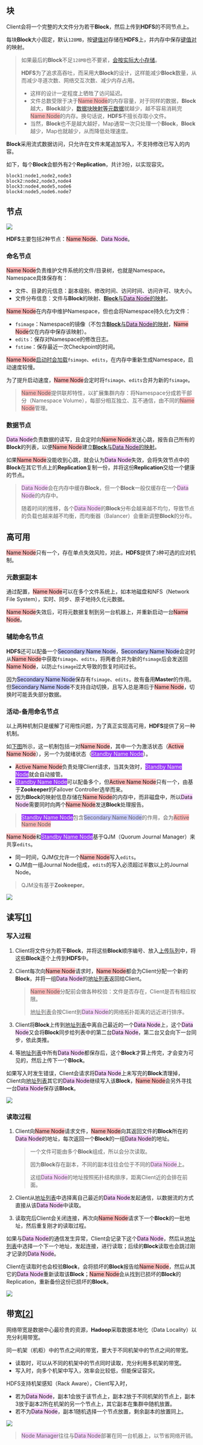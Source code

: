 ## 块

Client会将一个完整的大文件分为若干**Block**，然后上传到**HDFS**的不同节点上。

每块**Block**大小固定，默认`128MB`，按<u>键值对</u>存储在**HDFS**上，并内存中保存<u>键值对</u>的映射。

> 如果最后的**Block**不足`128MB`也不要紧，[会按实际大小存储](https://blog.csdn.net/scgaliguodong123_/article/details/46315345#二数据存储操作)。
>
> **HDFS**为了追求高吞吐，而采用大**Block**的设计，这样能减少**Block**数量，从而减少寻道次数、网络交互次数、减少内存占用。
>
> - 这样的设计一定程度上牺牲了访问延迟。
> - 文件总数受限于决于<span style=background:#ffb8b8>Name Node</span>的内存容量，对于同样的数据，**Block**越大，**Block**越少，[数据块映射等元数据](https://www.cnblogs.com/laov/p/3434917.html)就越少，越不容易消耗完<span style=background:#ffb8b8>Name Node</span>的内存。换句话说，**HDFS**不擅长存取小文件。
> - 当然，**Block**也不是越大越好，Map通常一次只处理一个**Block**，**Block**越少，Map也就越少，从而降低处理速度。

**Block**采用流式数据访问，只允许在文件末尾追加写入，不支持修改已写入的内容。

如下，每个**Block**会额外有2个**Replication**，共计3份，以实现容灾。

```properties
block1:node1,node2,node3
block2:node2,node3,node4
block3:node4,mode5,node6
block4:node5,node6.node7
```



## 节点

![](../images/9/hadoop_node.svg)

**HDFS**主要包括2种节点：<span style=background:#ffb8b8>Name Node</span>、<span style=background:#f8d2ff>Data Node</span>。

### 命名节点

<span style=background:#ffb8b8>Name Node</span>负责维护文件系统的文件/目录树，也就是Namespace。Namespace具体保存有：

- 文件、目录的元信息：副本级别、修改时间、访问时间、访问许可、块大小。
- 文件分布信息：文件与**Block**的映射、<u>**Block**与<span style=background:#f8d2ff>Data Node</span>的映射</u>。

<span style=background:#ffb8b8>Name Node</span>在内存中维护Namespace，但也会将Namespace持久化为文件：

- `fsimage`：Namespace的镜像（不包含<u>**Block**与<span style=background:#f8d2ff>Data Node</span>的映射</u>，<span style=background:#ffb8b8>Name Node</span>仅在内存中保存该映射）。
- `edits`：保存对Namespace的修改日志。
- `fstime`：保存最近一次Checkpoint的时间。

<span style=background:#ffb8b8>Name Node</span>[启动时会加载](https://blog.csdn.net/woshiwanxin102213/article/details/19990487#3.4/8)`fsimage`、`edits`，在内存中重新生成Namespace，启动速度较慢。

为了提升启动速度，<span style=background:#ffb8b8>Name Node</span>会定时将`fsimage`、`edits`合并为新的`fsimage`。

> <span style=background:#ffb8b8>Name Node</span>提供联邦特性，以扩展集群内存：将Namespace分成若干部分（Namespace Volume），每部分相互独立、互不通信，由不同的<span style=background:#ffb8b8>Name Node</span>管理。

### 数据节点

<span style=background:#f8d2ff>Data Node</span>负责数据的读写，且会定时向<span style=background:#ffb8b8>Name Node</span>发送心跳，报告自己所有的**Block**的列表，以便<span style=background:#ffb8b8>Name Node</span>建立<u>**Block**与<span style=background:#f8d2ff>Data Node</span>的映射</u>。

如果<span style=background:#ffb8b8>Name Node</span>没能收到心跳，就会认为<span style=background:#f8d2ff>Data Node</span>失效，会将失效节点中的**Block**在其它节点上的**Replication**复制一份，并将这份**Replication**交给一个健康的节点。

> <span style=background:#f8d2ff>Data Node</span>会在内存中缓存**Block**，但一个**Block**一般仅缓存在一个<span style=background:#f8d2ff>Data Node</span>的内存中。
>
> 随着时间的推移，各个<span style=background:#f8d2ff>Data Node</span>的**Block**分布会越来越不均匀，导致节点的负载也越来越不均衡，而均衡器（Balancer）会重新调整**Block**的分布。



## 高可用

<span style=background:#ffb8b8>Name Node</span>只有一个，存在单点失效风险，对此，**HDFS**提供了`3`种可选的应对机制。

### 元数据副本

通过配置，<span style=background:#ffb8b8>Name Node</span>可以在多个文件系统上，如本地磁盘和NFS（Network File System），实时、同步、原子地持久化元数据。

<span style=background:#ffb8b8>Name Node</span>失效后，可将元数据复制到另一台机器上，并重新启动一台<span style=background:#ffb8b8>Name Node</span>。

### 辅助命名节点

**HDFS**还可以配备一个<span style=background:#c9ccff>Secondary Name Node</span>，<span style=background:#c9ccff>Secondary Name Node</span>会定时从<span style=background:#ffb8b8>Name Node</span>中获取`fsimage`、`edits`，将两者合并为新的`fsimage`后会发送回<span style=background:#ffb8b8>Name Node</span>，以防止`fsimage`过大导致的恢复时间过长。

因为<span style=background:#c9ccff>Secondary Name Node</span>保存有`fsimage`、`edits`，故有备用**Master**的作用。但<span style=background:#c9ccff>Secondary Name Node</span>不支持自动切换，且写入总是滞后于<span style=background:#ffb8b8>Name Node</span>，切换时可能丢失部分数据。

### 活动-备用命名节点

以上两种机制只是缓解了可用性问题，为了真正实现高可用，**HDFS**提供了另一种机制。

如[下图](https://blog.csdn.net/chdhust/article/details/79521157)所示，这一机制包括一对<span style=background:#ffb8b8>Name Node</span>，其中一个为激活状态（<span style=background:#ffb8b8>Active Name Node</span>），另一个为就绪状态（<span style=background:#993af9;color:#f1f1f1>Standby Name Node</span>）。

- <span style=background:#ffb8b8>Active Name Node</span>负责处理Client请求，当其失效时，<span style=background:#993af9;color:#f1f1f1>Standby Name Node</span>就会自动接管。
- <span style=background:#993af9;color:#f1f1f1>Standby Name Node</span>可以配备多个，但<span style=background:#ffb8b8>Active Name Node</span>只有一个，由基于**Zookeeper**的Failover Controller选举而来。
- 因为**Block**的映射信息存储在<span style=background:#ffb8b8>Name Node</span>的内存中，而非磁盘中，所以<span style=background:#f8d2ff>Data Node</span>需要同时向两个<span style=background:#ffb8b8>Name Node</span>发送**Block**处理报告。

> <span style=background:#993af9;color:#f1f1f1>Standby Name Node</span>包含<span style=background:#c9ccff>Secondary Name Node</span>的作用，会为<span style=background:#ffb8b8>Active Name Node</span>

<span style=background:#ffb8b8>Name Node</span>和<span style=background:#993af9;color:#f1f1f1>Standby Name Node</span>基于QJM（Quorum Journal Manager）来共享`edits`。

- 同一时间，QJM仅允许一个<span style=background:#ffb8b8>Name Node</span>写入`edits`。
- QJM由一组Journal Node组成，`edits`的写入必须超过半数以上的Journal Node。

> QJM没有基于**Zookeeper**。

![](../images/9/hdfs_high_availability.png)



## 读写[[1]](https://blog.csdn.net/scgaliguodong123_/article/details/46315345)

### 写入过程

1. Client将文件分为若干**Block**，并将这些**Block**顺序编号、放入<u>上传队列</u>中，将这些**Block**逐个上传到**HDFS**中。

2. Client每次向<span style=background:#ffb8b8>Name Node</span>请求时，<span style=background:#ffb8b8>Name Node</span>都会为Client分配一个新的**Block**，并将一组<span style=background:#f8d2ff>Data Node</span>的<u>地址列表</u>返回给Client。

   > <span style=background:#ffb8b8>Name Node</span>分配前会做各种校验：文件是否存在，Client是否有相应权限。
   >
   > <u>地址列表</u>会按Client到<span style=background:#f8d2ff>Data Node</span>的网络拓扑距离的远近进行排序。

3. Client将**Block**上传到<u>地址列表</u>中离自己最近的一个<span style=background:#f8d2ff>Data Node</span>上，这个<span style=background:#f8d2ff>Data Node</span>又会将**Block**同步给列表中的第二台<span style=background:#f8d2ff>Data Node</span>，第二台又会向下一台同步，依此类推。

4. 等<u>地址列表</u>中所有<span style=background:#f8d2ff>Data Node</span>都保存后，这个**Block**才算上传完，才会变为可见的，然后上传下一个**Block**。

如果写入时发生错误，Client会请求将<span style=background:#f8d2ff>Data Node</span>上未写完的**Block**清理掉，Client向<u>地址列表</u>其它的<span style=background:#f8d2ff>Data Node</span>继续写入该**Block**，<span style=background:#ffb8b8>Name Node</span>会另外寻找一台<span style=background:#f8d2ff>Data Node</span>保存该**Block**。

![](../images/9/hdfs_write.png)

### 读取过程

1. Client向<span style=background:#ffb8b8>Name Node</span>请求文件，<span style=background:#ffb8b8>Name Node</span>向其返回文件的**Block**所在的<span style=background:#f8d2ff>Data Node</span>的地址，每次返回一个**Block**的一组<span style=background:#f8d2ff>Data Node</span>的地址。

   > 一个文件可能由多个**Block**组成，所以会分次读取。
   >
   > 因为**Block**存在副本，不同的副本往往会位于不同的<span style=background:#f8d2ff>Data Node</span>上。
   >
   > 这组<span style=background:#f8d2ff>Data Node</span>的地址按照拓扑结构排序，距离Client近的会排在前面。

2. Client从<u>地址列表</u>中选择离自己最近的<span style=background:#f8d2ff>Data Node</span>发起通信，以数据流的方式直接从该<span style=background:#f8d2ff>Data Node</span>中读取。

3. 读取完后Client会关闭连接，再次向<span style=background:#ffb8b8>Name Node</span>请求下一个**Block**的一批地址，然后重复刚才的读取过程。

如果与<span style=background:#f8d2ff>Data Node</span>的通信发生异常，Client会记录下这个<span style=background:#f8d2ff>Data Node</span>，然后从<u>地址列表</u>中选择一个下一个地址，发起连接，进行读取；后续的**Block**读取也会跳过刚才记录的<span style=background:#f8d2ff>Data Node</span>。

Client在读取时也会校验**Block**，会将损坏的**Block**报告给<span style=background:#ffb8b8>Name Node</span>，然后从其它的<span style=background:#f8d2ff>Data Node</span>重新读取该**Block**；<span style=background:#ffb8b8>Name Node</span>会从找到已损坏的**Block**的Replication，重新备份这份已损坏的**Block**。

![](../images/9/hdfs_read.png)



## 带宽[[2]](https://www.cnblogs.com/laov/p/3434917.html)

网络带宽是数据中心最珍贵的资源，**Hadoop**采取数据本地化（Data Locality）以充分利用带宽。

同一机架（机柜）中的节点之间的带宽，要大于不同机架中的节点之间的带宽。

- 读取时，可以从不同的机架中的节点同时读取，充分利用多机架的带宽。
- 写入时，向多个机架中写入，效率会比较低，但能保证容灾。

HDFS支持机架感知（Rack Aware），Client写入时，

- 若为<span style=background:#f8d2ff>Data Node</span>，副本1会放于该节点上，副本2放于不同机架的节点上，副本3放于副本2所在机架的另一个节点上，其它副本在集群中随机放置。
- 若不为<span style=background:#f8d2ff>Data Node</span>，副本1随机选择一个节点放置，剩余副本的放置同上。

![](../images/9/hdfs_rack_node.png)

> <span style=background:#f8d2ff>Node Manager</span>往往与<span style=background:#f8d2ff>Data Node</span>部署在同一台机器上，以节省网络开销。

